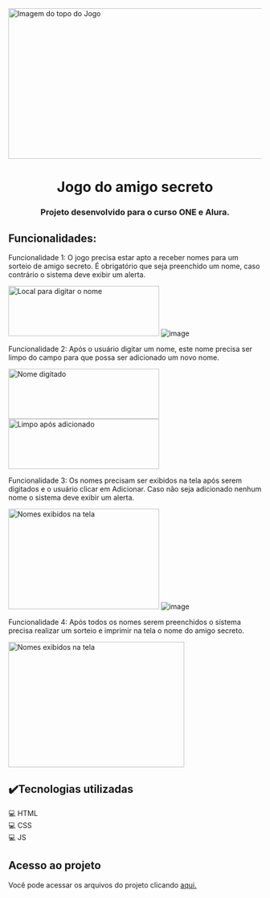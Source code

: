 <img src="https://github.com/user-attachments/assets/23d705ee-0c1d-41f3-b7cd-630f023fc8e0" alt="Imagem do topo do Jogo" width="1000" height="300">

<h1 align="center"> Jogo do amigo secreto </h1>
<h3 align="center"> Projeto desenvolvido para o curso ONE e Alura. </h3>
<h2> Funcionalidades: </h2>
 Funcionalidade 1: O jogo precisa estar apto a receber nomes para um sorteio de amigo secreto. É obrigatório que seja preenchido um nome, caso contrário o sistema deve exibir um alerta.

<img src="https://github.com/user-attachments/assets/ed02bc8a-6edf-46d8-be6a-7ee0b4e4b328" alt="Local para digitar o nome" width="300" height="100"> ![image](https://github.com/user-attachments/assets/91ace9ec-4ea4-4c9d-8620-cc1a364aea3f)

Funcionalidade 2: Após o usuário digitar um nome, este nome precisa ser limpo do campo para que possa ser adicionado um novo nome. 

<img src="https://github.com/user-attachments/assets/a787d8e2-2fb0-4d8f-90e5-6f045e2e1d19" alt="Nome digitado" width="300" height="100">  <img src="https://github.com/user-attachments/assets/0f9e672d-c5f2-4c67-b7dc-967cc810174e" alt="Limpo após adicionado" width="300" height="100">

Funcionalidade 3: Os nomes precisam ser exibidos na tela após serem digitados e o usuário clicar em Adicionar. Caso não seja adicionado nenhum nome o sistema deve exibir um alerta. 

<img src="https://github.com/user-attachments/assets/2400f830-86eb-45a4-95ca-f88af7af69c9" alt="Nomes exibidos na tela" width="300" height="200"> ![image](https://github.com/user-attachments/assets/743e2aff-abb6-44c1-a967-14b644cab28b)

Funcionalidade 4: Após todos os nomes serem preenchidos o sistema precisa realizar um sorteio e imprimir na tela o nome do amigo secreto.

<img src="https://github.com/user-attachments/assets/e18db05b-9d3b-4807-86e4-d3db56a0292b" alt="Nomes exibidos na tela" width="350" height="250">

<h2> ✔️Tecnologias utilizadas </h2>

💻  HTML <br>
💻  CSS <br>
💻  JS <br>

<h2> Acesso ao projeto </h2>

Você pode acessar os arquivos do projeto clicando [aqui.](https://github.com/kauppvgr/challenge-amigo-secreto)






